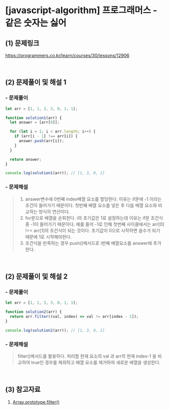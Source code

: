# [javascript-algorithm] 프로그래머스 - 같은 숫자는 싫어

## (1) 문제링크

<a href="https://programmers.co.kr/learn/courses/30/lessons/12906" target='_blank'>https://programmers.co.kr/learn/courses/30/lessons/12906</a>

<br>

## (2) 문제풀이 및 해설 1

### - 문제풀이

```javascript
let arr = [1, 1, 3, 3, 0, 1, 1];

function solution1(arr) {
  let answer = [arr[0]];

  for (let i = 1; i < arr.length; i++) {
    if (arr[i - 1] !== arr[i]) {
      answer.push(arr[i]);
    }
  }

  return answer;
}

console.log(solution1(arr)); // [1, 3, 0, 1]
```

### - 문제해설

> 1.  answer변수에 0번째 index배열 요소를 할당한다. 이유는 if문에 -1 이라는 조건이 들어가기 때문이다. 첫번째 배열 요소를 넣은 후 다음 배열 요소와 비교하는 방식의 연산이다.<br>
> 2.  for문으로 배열을 순회한다. i의 초기값은 1로 설정하는데 이유는 if문 조건식 중 -1이 들어가기 때문이다. 예를 들어 -1로 인해 첫번째 사이클에서는 arr[0] !== arr[1]의 조건식이 되는 것이다. 초기값이 0으로 시작하면 음수가 되기 때문에 1로 시작해야한다.<br>
> 3.  조건식을 만족하는 경우 push()메서드로 i번째 배열요소를 answer에 추가한다.

<br>

## (2) 문제풀이 및 해설 2

### - 문제풀이

```javascript
let arr = [1, 1, 3, 3, 0, 1, 1];

function solution2(arr) {
  return arr.filter((val, index) => val != arr[index - 1]);
}

console.log(solution2(arr)); // [1, 3, 0, 1]
```

### - 문제해설

> filter()메서드를 활용하다. 처리할 현재 요소의 val 과 arr의 현재 index-1 을 비교하여 true인 경우를 제외하고 배열 요소를 제거하여 새로운 배열을 생성한다.

<br>

## (3) 참고자료

1. <a href="https://aljjabaegi.tistory.com/312" target='_blank'>Array.prototype.filter()</a>
